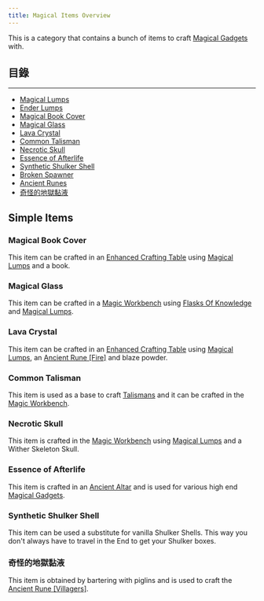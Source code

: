 ```yaml
---
title: Magical Items Overview
---
```


This is a category that contains a bunch of items to craft [Magical Gadgets](../Magical-Gadgets/Magical-Gadgets.md) with.

## 目錄

----

- [Magical Lumps](Lumps.md)
- [Ender Lumps](Lumps.md)
- [Magical Book Cover](Magical-Items.md#Magical-Book-Cover)
- [Magical Glass](Magical-Items.md#Magical-Glass)
- [Lava Crystal](Magical-Items.md#Lava-Crystal)
- [Common Talisman](Magical-Items.md#Common-Talisman)
- [Necrotic Skull](Magical-Items.md#Necrotic-Skull)
- [Essence of Afterlife](Magical-Items.md#Essence-of-Afterlife)
- [Synthetic Shulker Shell](Magical-Items.md#Synthetic-Shulker-Shell)
- [Broken Spawner](Broken-Spawner.md)
- [Ancient Runes](Ancient-Runes.md)
- [奇怪的地獄黏液](Magical-Items.md#Strange-Nether-Goo)

## Simple Items

### Magical Book Cover

This item can be crafted in an [Enhanced Crafting Table](../Basic-Machines/Enhanced-Crafting-Table.md) using [Magical Lumps](Lumps.md) and a book.

### Magical Glass

This item can be crafted in a [Magic Workbench](../Basic-Machines/Magic-Workbench.md) using [Flasks Of Knowledge](../Magical-Gadgets/Flask-of-Knowledge.md) and [Magical Lumps](Lumps.md).

### Lava Crystal

This item can be crafted in an [Enhanced Crafting Table](../Basic-Machines/Enhanced-Crafting-Table.md) using [Magical Lumps](Lumps.md), an [Ancient Rune \[Fire\]](Ancient-Runes.md#Fire) and blaze powder.

### Common Talisman

This item is used as a base to craft [Talismans](../Talismans/Talismans.md) and it can be crafted in the [Magic Workbench](../Basic-Machines/Magic-Workbench.md).

### Necrotic Skull

This item is crafted in the [Magic Workbench](../Basic-Machines/Magic-Workbench.md) using [Magical Lumps](Lumps.md) and a Wither Skeleton Skull.

### Essence of Afterlife

This item is crafted in an [Ancient Altar](../Magical-Gadgets/Ancient-Altar.md) and is used for various high end [Magical Gadgets](../Magical-Gadgets/Magical-Gadgets.md).

### Synthetic Shulker Shell

This item can be used a substitute for vanilla Shulker Shells. This way you don't always have to travel in the End to get your Shulker boxes.

### 奇怪的地獄黏液

This item is obtained by bartering with piglins and is used to craft the [Ancient Rune \[Villagers\]](Ancient-Runes.md).
